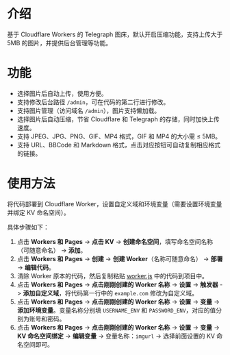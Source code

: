 # 介绍

基于 Cloudflare Workers 的 Telegraph 图床，默认开启压缩功能，支持上传大于 5MB 的图片，并提供后台管理等功能。

# 功能

- 选择图片后自动上传，使用方便。
- 支持修改后台路径 `/admin`，可在代码的第二行进行修改。
- 支持图片管理（访问域名 `/admin`），图片支持懒加载。
- 选择图片后自动压缩，节省 Cloudflare 和 Telegraph 的存储，同时加快上传速度。
- 支持 JPEG、JPG、PNG、GIF、MP4 格式，GIF 和 MP4 的大小需 ≤ 5MB。
- 支持 URL、BBCode 和 Markdown 格式，点击对应按钮可自动复制相应格式的链接。

# 使用方法

将代码部署到 Cloudflare Worker，设置自定义域和环境变量（需要设置环境变量并绑定 KV 命名空间）。

具体步骤如下：

1. 点击 **Workers 和 Pages** -> **点击 KV** -> **创建命名空间**，填写命名空间名称（可随意命名） -> **添加**。
2. 点击 **Workers 和 Pages** -> **创建** -> **创建 Worker**（名称可随意命名） -> **部署** -> **编辑代码**。
3. 清除 Worker 原本的代码，然后复制粘贴 [worker.js](https://raw.githubusercontent.com/0-RTT/telegraph/main/worker.js) 中的代码到项目中。
4. 点击 **Workers 和 Pages** -> **点击刚刚创建的 Worker 名称** -> **设置** -> **触发器** -> **添加自定义域**，将代码第一行中的 `example.com` 修改为自定义域。
5. 点击 **Workers 和 Pages** -> **点击刚刚创建的 Worker 名称** -> **设置** -> **变量** -> **添加环境变量**。变量名称分别填 `USERNAME_ENV` 和 `PASSWORD_ENV`，对应的值分别为账号和密码。
6. 点击 **Workers 和 Pages** -> **点击刚刚创建的 Worker 名称** -> **设置** -> **变量** -> **KV 命名空间绑定** -> **编辑变量** -> 变量名称：`imgurl` -> 选择前面设置的 KV 命名空间即可。
